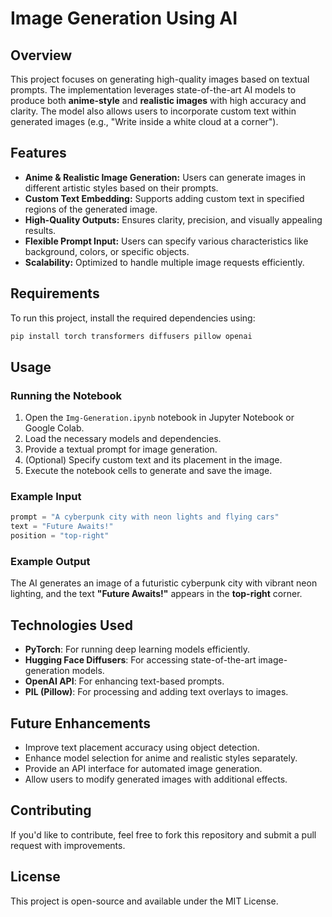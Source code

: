 # Image Generation Using AI

## Overview
This project focuses on generating high-quality images based on textual prompts. The implementation leverages state-of-the-art AI models to produce both **anime-style** and **realistic images** with high accuracy and clarity. The model also allows users to incorporate custom text within generated images (e.g., "Write inside a white cloud at a corner").

## Features
- **Anime & Realistic Image Generation:** Users can generate images in different artistic styles based on their prompts.
- **Custom Text Embedding:** Supports adding custom text in specified regions of the generated image.
- **High-Quality Outputs:** Ensures clarity, precision, and visually appealing results.
- **Flexible Prompt Input:** Users can specify various characteristics like background, colors, or specific objects.
- **Scalability:** Optimized to handle multiple image requests efficiently.

## Requirements
To run this project, install the required dependencies using:
```bash
pip install torch transformers diffusers pillow openai
```

## Usage
### Running the Notebook
1. Open the `Img-Generation.ipynb` notebook in Jupyter Notebook or Google Colab.
2. Load the necessary models and dependencies.
3. Provide a textual prompt for image generation.
4. (Optional) Specify custom text and its placement in the image.
5. Execute the notebook cells to generate and save the image.

### Example Input
```python
prompt = "A cyberpunk city with neon lights and flying cars"
text = "Future Awaits!"
position = "top-right"
```

### Example Output
The AI generates an image of a futuristic cyberpunk city with vibrant neon lighting, and the text **"Future Awaits!"** appears in the **top-right** corner.

## Technologies Used
- **PyTorch**: For running deep learning models efficiently.
- **Hugging Face Diffusers**: For accessing state-of-the-art image-generation models.
- **OpenAI API**: For enhancing text-based prompts.
- **PIL (Pillow)**: For processing and adding text overlays to images.

## Future Enhancements
- Improve text placement accuracy using object detection.
- Enhance model selection for anime and realistic styles separately.
- Provide an API interface for automated image generation.
- Allow users to modify generated images with additional effects.

## Contributing
If you'd like to contribute, feel free to fork this repository and submit a pull request with improvements.

## License
This project is open-source and available under the MIT License.


